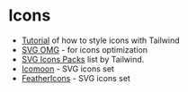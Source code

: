 # Icons

- [Tutorial](https://tailwindcss.com/course/working-with-svg-icons/#app) of how to style icons with Tailwind
- [SVG OMG](https://jakearchibald.github.io/svgomg/) - for icons optimization
- [SVG Icons Packs](https://tailwindcss.com/resources/) list by Tailwind.
- [Icomoon](https://icomoon.io/) - SVG icons set
- [FeatherIcons](https://feathericons.com/) - SVG icons set
